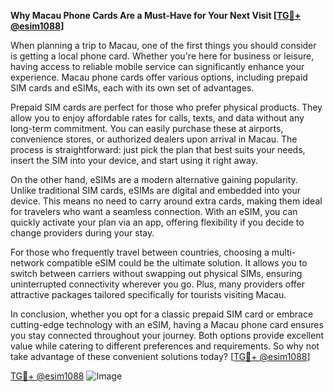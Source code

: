 **Why Macau Phone Cards Are a Must-Have for Your Next Visit [[TG💪+ @esim1088](https://t.me/s/esim1088)]**

When planning a trip to Macau, one of the first things you should consider is getting a local phone card. Whether you're here for business or leisure, having access to reliable mobile service can significantly enhance your experience. Macau phone cards offer various options, including prepaid SIM cards and eSIMs, each with its own set of advantages.

Prepaid SIM cards are perfect for those who prefer physical products. They allow you to enjoy affordable rates for calls, texts, and data without any long-term commitment. You can easily purchase these at airports, convenience stores, or authorized dealers upon arrival in Macau. The process is straightforward: just pick the plan that best suits your needs, insert the SIM into your device, and start using it right away.

On the other hand, eSIMs are a modern alternative gaining popularity. Unlike traditional SIM cards, eSIMs are digital and embedded into your device. This means no need to carry around extra cards, making them ideal for travelers who want a seamless connection. With an eSIM, you can quickly activate your plan via an app, offering flexibility if you decide to change providers during your stay.

For those who frequently travel between countries, choosing a multi-network compatible eSIM could be the ultimate solution. It allows you to switch between carriers without swapping out physical SIMs, ensuring uninterrupted connectivity wherever you go. Plus, many providers offer attractive packages tailored specifically for tourists visiting Macau.

In conclusion, whether you opt for a classic prepaid SIM card or embrace cutting-edge technology with an eSIM, having a Macau phone card ensures you stay connected throughout your journey. Both options provide excellent value while catering to different preferences and requirements. So why not take advantage of these convenient solutions today? [[TG💪+ @esim1088](https://t.me/s/esim1088)]

[TG💪+ @esim1088](https://t.me/s/esim1088) ![Image](https://i.postimg.cc/Y0z9fWf4/image.png)